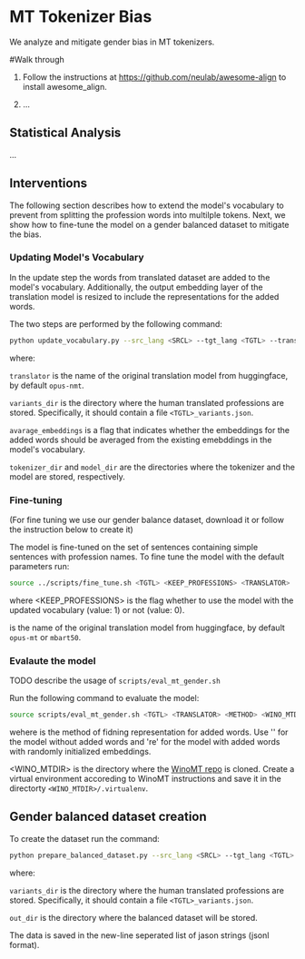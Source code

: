 # MT Tokenizer Bias
We analyze and mitigate gender bias in MT tokenizers.

#Walk through 

1. Follow the instructions at https://github.com/neulab/awesome-align to install awesome_align. 

2. ...

## Statistical Analysis

...

## Interventions

The following section describes how to extend the model's vocabulary to prevent from
splitting the profession words into multilple tokens. Next, we show how to fine-tune the model
on a gender balanced dataset to mitigate the bias.

### Updating Model's Vocabulary

In the update step the words from translated dataset are added to the model's vocabulary. Additionally,
the output embedding layer of the translation model is resized to include the representations
for the added words.

The two steps are performed by the following command:

```bash
python update_vocabulary.py --src_lang <SRCL> --tgt_lang <TGTL> --translator <TRANS> --variants_dir <VARDIR> --average_embeddings --tokenizer_dir <TOKDIR> --model_dir <MODDIR>
```

where:

`translator` is the name of the original translation model from huggingface, by default `opus-nmt`.

`variants_dir` is the directory where the human translated professions are stored. Specifically, it should contain a file `<TGTL>_variants.json`.

`avarage_embeddings` is a flag that indicates whether the embeddings for the added words should be averaged from the existing emebddings in the model's vocabulary.

`tokenizer_dir` and `model_dir` are the directories where the tokenizer and the model are stored, respectively.

### Fine-tuning

(For fine tuning we use our gender balance dataset, download it or follow the instruction below to create it)

The model is fine-tuned on the set of sentences containing simple sentences with profession names.
To fine tune the model with the default parameters run:

```bash
source ../scripts/fine_tune.sh <TGTL> <KEEP_PROFESSIONS> <TRANSLATOR>
```

where
<KEEP_PROFESSIONS> is the flag whether to use the model with the updated vocabulary (value: 1) or not (value: 0).

<TRANSLATOR> is the name of the original translation model from huggingface, by default `opus-mt` or `mbart50`.


### Evalaute the model

TODO describe the usage of `scripts/eval_mt_gender.sh`

Run the following command to evaluate the model:

```bash
source scripts/eval_mt_gender.sh <TGTL> <TRANSLATOR> <METHOD> <WINO_MTDIR>
```

wehere 
<METHOD> is  the method of fidning representation for added words. Use '' for the model without added words and 're' for the
model with added words with randomly initialized embeddings.

<WINO_MTDIR> is the directory where the [WinoMT repo](https://github.com/gabrielStanovsky/mt_gender) is cloned. Create a virtual environment accoreding to WinoMT
instructions and save it in the directorty `<WINO_MTDIR>/.virtualenv`.



## Gender balanced dataset creation

To create the dataset run the command:

```bash
python prepare_balanced_dataset.py --src_lang <SRCL> --tgt_lang <TGTL> --variants_dir <VARDIR> --out_dir <OUTDIR>
```

where:

`variants_dir` is the directory where the human translated professions are stored. Specifically, it should contain a file `<TGTL>_variants.json`.

`out_dir` is the directory where the balanced dataset will be stored.

The data is saved in the new-line seperated list of jason strings (jsonl format).
